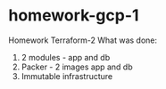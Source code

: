 # homework-gcp-1
Homework Terraform-2
What was done:
  1) 2 modules - app and db
  2) Packer - 2 images app and db
  3) Immutable infrastructure
